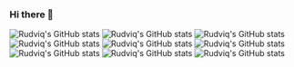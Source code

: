 ### Hi there 👋


![Rudviq's GitHub stats](https://github-readme-stats.vercel.app/api?username=Rudviq&show_icons=true&theme=synthwave)
![Rudviq's GitHub stats](https://github-readme-stats.vercel.app/api?username=Rudviq&show_icons=true&theme=dark)
![Rudviq's GitHub stats](https://github-readme-stats.vercel.app/api?username=Rudviq&show_icons=true&theme=onedark)
![Rudviq's GitHub stats](https://github-readme-stats.vercel.app/api?username=Rudviq&show_icons=true&theme=cobalt)
![Rudviq's GitHub stats](https://github-readme-stats.vercel.app/api?username=Rudviq&show_icons=true&theme=highcontrast)
![Rudviq's GitHub stats](https://github-readme-stats.vercel.app/api?username=Rudviq&show_icons=true&theme=merko)
![Rudviq's GitHub stats](https://github-readme-stats.vercel.app/api?username=Rudviq&show_icons=true&theme=gruvbox)
![Rudviq's GitHub stats](https://github-readme-stats.vercel.app/api?username=Rudviq&show_icons=true&theme=dracula)
![Rudviq's GitHub stats](https://github-readme-stats.vercel.app/api?username=Rudviq&show_icons=true&theme=github_dark)
<!--
**Rudviq/Rudviq** is a ✨ _special_ ✨ repository because its `README.md` (this file) appears on your GitHub profile.

Here are some ideas to get you started:

- 🔭 I’m currently working on ...
- 🌱 I’m currently learning ...
- 👯 I’m looking to collaborate on ...
- 🤔 I’m looking for help with ...
- 💬 Ask me about ...
- 📫 How to reach me: ...
- 😄 Pronouns: ...
- ⚡ Fun fact: ...
-->

